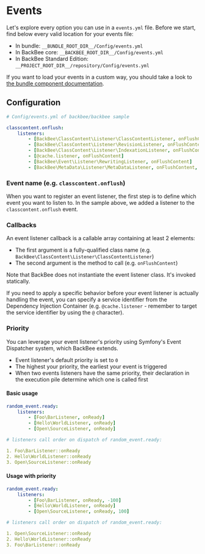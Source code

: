 # Events

Let's explore every option you can use in a `events.yml` file. Before we start, find below every valid location for your events file:

- In bundle: `__BUNDLE_ROOT_DIR__/Config/events.yml`
- In BackBee core: `__BACKBEE_ROOT_DIR__/Config/events.yml`
- In BackBee Standard Edition: `__PROJECT_ROOT_DIR__/repository/Config/events.yml`

If you want to load your events in a custom way, you should take a look to [the bundle component documentation](/developer-documentation/components/bundle/).

## Configuration

```yaml
# Config/events.yml of backbee/backbee sample

classcontent.onflush:
    listeners:
        - [BackBee\ClassContent\Listener\ClassContentListener, onFlushContent]
        - [BackBee\ClassContent\Listener\RevisionListener, onFlushContent]
        - [BackBee\ClassContent\Listener\IndexationListener, onFlushContent]
        - [@cache.listener, onFlushContent]
        - [BackBee\Event\Listener\RewritingListener, onFlushContent]
        - [BackBee\MetaData\Listener\MetaDataListener, onFlushContent, -100]
```

### Event name (e.g. `classcontent.onflush`)

When you want to register an event listener, the first step is to define which event you want to listen to. In the sample above, we added a listener to the `classcontent.onflush` event.

### Callbacks

An event listener callback is a callable array containing at least 2 elements:

- The first argument is a fully-qualified class name (e.g. `BackBee\ClassContent\Listener\ClassContentListener`)
- The second argument is the method to call (e.g. `onFlushContent`)

 Note that BackBee does not instantiate the event listener class. It's invoked statically.

If you need to apply a specific behavior before your event listener is actually handling the event, you can specify a service identifier from the Dependency Injection Container (e.g. `@cache.listener` - remember to target the service identifier by using the `@` character).

### Priority

You can leverage your event listener's priority using Symfony's Event Dispatcher system, which BackBee extends.

- Event listener's default priority is set to `0`
- The highest your priority, the earliest your event is triggered
- When two events listeners have the same priority, their declaration in the execution pile determine which one is called first

#### Basic usage

```yaml
random_event.ready:
    listeners:
        - [Foo\BarListener, onReady]
        - [Hello\WorldListener, onReady]
        - [Open\SourceListener, onReady]

# listeners call order on dispatch of random_event.ready:

1. Foo\BarListener::onReady
2. Hello\WorldListener::onReady
3. Open\SourceListener::onReady
```

#### Usage with priority

```yaml
random_event.ready:
    listeners:
        - [Foo\BarListener, onReady, -100]
        - [Hello\WorldListener, onReady]
        - [Open\SourceListener, onReady, 100]

# listeners call order on dispatch of random_event.ready:

1. Open\SourceListener::onReady
2. Hello\WorldListener::onReady
3. Foo\BarListener::onReady
```
